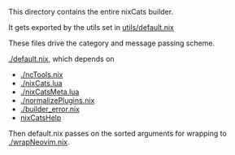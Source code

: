 This directory contains the entire nixCats builder.

It gets exported by the utils set in [utils/default.nix](../utils/default.nix)

These files drive the category and message passing scheme.

[./default.nix](./default.nix), which depends on
- [./ncTools.nix](./ncTools.nix)
- [./nixCats.lua](./nixCats.lua)
- [./nixCatsMeta.lua](./nixCatsMeta.lua)
- [./normalizePlugins.nix](./normalizePlugins.nix)
- [./builder_error.nix](./builder_error.nix)
- [nixCatsHelp](../nixCatsHelp)

Then default.nix passes on the sorted arguments for wrapping to [./wrapNeovim.nix](./wrapNeovim.nix).
